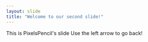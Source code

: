 ```yaml
---
layout: slide
title: "Welcome to our second slide!"
---
```


This is PixelsPencil's slide
Use the left arrow to go back!
